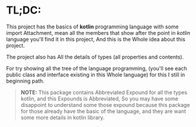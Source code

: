 # TL;DC:
This project has the basics of **kotlin** programming language with some import Attachment, mean all the members that show after the point in *kotlin* language you'll find it in this project, And this is the Whole idea about this project.

The project also has All the details of types (all properties and contents).

For try showing all the tree of the language programming, (you'll see each public class and interface existing in this Whole language) for this I still in beginning path.

> **NOTE:**  This package contains Abbreviated Expound for all the types kotlin, and this Expounds is Abbreviated, So you may have some disappoint to understand some those expound because this package for those already have the basic of the language, and they are want some more details in kotlin library.
